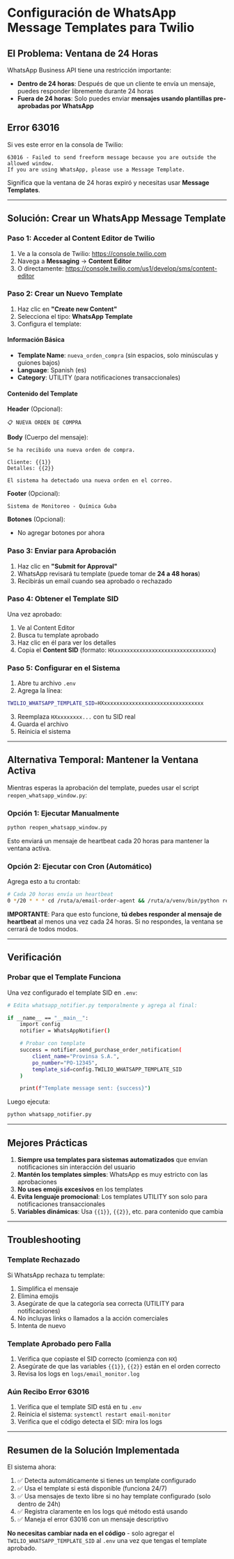 # Configuración de WhatsApp Message Templates para Twilio

## El Problema: Ventana de 24 Horas

WhatsApp Business API tiene una restricción importante:

- **Dentro de 24 horas**: Después de que un cliente te envía un mensaje, puedes responder libremente durante 24 horas
- **Fuera de 24 horas**: Solo puedes enviar **mensajes usando plantillas pre-aprobadas por WhatsApp**

## Error 63016

Si ves este error en la consola de Twilio:
```
63016 - Failed to send freeform message because you are outside the allowed window.
If you are using WhatsApp, please use a Message Template.
```

Significa que la ventana de 24 horas expiró y necesitas usar **Message Templates**.

---

## Solución: Crear un WhatsApp Message Template

### Paso 1: Acceder al Content Editor de Twilio

1. Ve a la consola de Twilio: https://console.twilio.com
2. Navega a **Messaging** → **Content Editor**
3. O directamente: https://console.twilio.com/us1/develop/sms/content-editor

### Paso 2: Crear un Nuevo Template

1. Haz clic en **"Create new Content"**
2. Selecciona el tipo: **WhatsApp Template**
3. Configura el template:

#### Información Básica
- **Template Name**: `nueva_orden_compra` (sin espacios, solo minúsculas y guiones bajos)
- **Language**: Spanish (es)
- **Category**: UTILITY (para notificaciones transaccionales)

#### Contenido del Template

**Header** (Opcional):
```
📋 NUEVA ORDEN DE COMPRA
```

**Body** (Cuerpo del mensaje):
```
Se ha recibido una nueva orden de compra.

Cliente: {{1}}
Detalles: {{2}}

El sistema ha detectado una nueva orden en el correo.
```

**Footer** (Opcional):
```
Sistema de Monitoreo - Química Guba
```

**Botones** (Opcional):
- No agregar botones por ahora

### Paso 3: Enviar para Aprobación

1. Haz clic en **"Submit for Approval"**
2. WhatsApp revisará tu template (puede tomar de **24 a 48 horas**)
3. Recibirás un email cuando sea aprobado o rechazado

### Paso 4: Obtener el Template SID

Una vez aprobado:

1. Ve al Content Editor
2. Busca tu template aprobado
3. Haz clic en él para ver los detalles
4. Copia el **Content SID** (formato: `HXxxxxxxxxxxxxxxxxxxxxxxxxxxxxxxxx`)

### Paso 5: Configurar en el Sistema

1. Abre tu archivo `.env`
2. Agrega la línea:
```bash
TWILIO_WHATSAPP_TEMPLATE_SID=HXxxxxxxxxxxxxxxxxxxxxxxxxxxxxxxxx
```
3. Reemplaza `HXxxxxxxxx...` con tu SID real
4. Guarda el archivo
5. Reinicia el sistema

---

## Alternativa Temporal: Mantener la Ventana Activa

Mientras esperas la aprobación del template, puedes usar el script `reopen_whatsapp_window.py`:

### Opción 1: Ejecutar Manualmente
```bash
python reopen_whatsapp_window.py
```

Esto enviará un mensaje de heartbeat cada 20 horas para mantener la ventana activa.

### Opción 2: Ejecutar con Cron (Automático)

Agrega esto a tu crontab:
```bash
# Cada 20 horas envía un heartbeat
0 */20 * * * cd /ruta/a/email-order-agent && /ruta/a/venv/bin/python reopen_whatsapp_window.py >> logs/heartbeat.log 2>&1
```

**IMPORTANTE**: Para que esto funcione, **tú debes responder al mensaje de heartbeat** al menos una vez cada 24 horas. Si no respondes, la ventana se cerrará de todos modos.

---

## Verificación

### Probar que el Template Funciona

Una vez configurado el template SID en `.env`:

```bash
# Edita whatsapp_notifier.py temporalmente y agrega al final:

if __name__ == "__main__":
    import config
    notifier = WhatsAppNotifier()

    # Probar con template
    success = notifier.send_purchase_order_notification(
        client_name="Provinsa S.A.",
        po_number="PO-12345",
        template_sid=config.TWILIO_WHATSAPP_TEMPLATE_SID
    )

    print(f"Template message sent: {success}")
```

Luego ejecuta:
```bash
python whatsapp_notifier.py
```

---

## Mejores Prácticas

1. **Siempre usa templates para sistemas automatizados** que envían notificaciones sin interacción del usuario
2. **Mantén los templates simples**: WhatsApp es muy estricto con las aprobaciones
3. **No uses emojis excesivos** en los templates
4. **Evita lenguaje promocional**: Los templates UTILITY son solo para notificaciones transaccionales
5. **Variables dinámicas**: Usa `{{1}}`, `{{2}}`, etc. para contenido que cambia

---

## Troubleshooting

### Template Rechazado

Si WhatsApp rechaza tu template:

1. Simplifica el mensaje
2. Elimina emojis
3. Asegúrate de que la categoría sea correcta (UTILITY para notificaciones)
4. No incluyas links o llamados a la acción comerciales
5. Intenta de nuevo

### Template Aprobado pero Falla

1. Verifica que copiaste el SID correcto (comienza con `HX`)
2. Asegúrate de que las variables `{{1}}`, `{{2}}` están en el orden correcto
3. Revisa los logs en `logs/email_monitor.log`

### Aún Recibo Error 63016

1. Verifica que el template SID está en tu `.env`
2. Reinicia el sistema: `systemctl restart email-monitor`
3. Verifica que el código detecta el SID: mira los logs

---

## Resumen de la Solución Implementada

El sistema ahora:

1. ✅ Detecta automáticamente si tienes un template configurado
2. ✅ Usa el template si está disponible (funciona 24/7)
3. ✅ Usa mensajes de texto libre si no hay template configurado (solo dentro de 24h)
4. ✅ Registra claramente en los logs qué método está usando
5. ✅ Maneja el error 63016 con un mensaje descriptivo

**No necesitas cambiar nada en el código** - solo agregar el `TWILIO_WHATSAPP_TEMPLATE_SID` al `.env` una vez que tengas el template aprobado.
